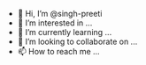 - 👋 Hi, I’m @singh-preeti
- 👀 I’m interested in ...
- 🌱 I’m currently learning ...
- 💞️ I’m looking to collaborate on ...
- 📫 How to reach me ...

<!---
singh-preeti/singh-preeti is a ✨ special ✨ repository because its `README.md` (this file) appears on your GitHub profile.
You can click the Preview link to take a look at your changes.
--->
